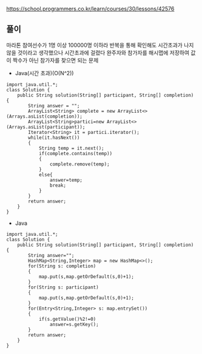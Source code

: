 https://school.programmers.co.kr/learn/courses/30/lessons/42576

## 풀이
마라톤 참여선수가 1명 이상 100000명 이하라 반복을 통해 확인해도 시간초과가 나지 않을 것이라고 생각했으나 시간초과에 걸렸다 완주자와 참가자를 해시맵에 저장하여 값이 짝수가 아닌 참가자를 찾으면 되는 문제
- Java(시간 초과)(O(N^2))
```
import java.util.*;
class Solution {
    public String solution(String[] participant, String[] completion) {
        String answer = "";
        ArrayList<String> complete = new ArrayList<>(Arrays.asList(completion));
        ArrayList<String>partici=new ArrayList<>(Arrays.asList(participant));
        Iterator<String> it = partici.iterator();
        while(it.hasNext())
        {
            String temp = it.next();
            if(complete.contains(temp))
            {
                complete.remove(temp);
            }
            else{
                answer=temp;
                break;
            }
        }
        return answer;
    }
}
```
- Java
```
import java.util.*;
class Solution {
    public String solution(String[] participant, String[] completion) {
        String answer="";
        HashMap<String,Integer> map = new HashMap<>();
        for(String s: completion)
        {
            map.put(s,map.getOrDefault(s,0)+1);
        }
        for(String s: participant)
        {
            map.put(s,map.getOrDefault(s,0)+1);
        }
        for(Entry<String,Integer> s: map.entrySet())
        {
            if(s.getValue()%2!=0)
                answer=s.getKey();
        }
        return answer;
    }
}
```
